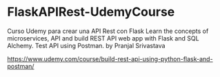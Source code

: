# FlaskAPIRest-UdemyCourse
Curso Udemy para crear una API Rest con Flask
Learn the concepts of microservices, API and build REST API web app with Flask and SQL Alchemy. Test API using Postman.
by Pranjal Srivastava

https://www.udemy.com/course/build-rest-api-using-python-flask-and-postman/
